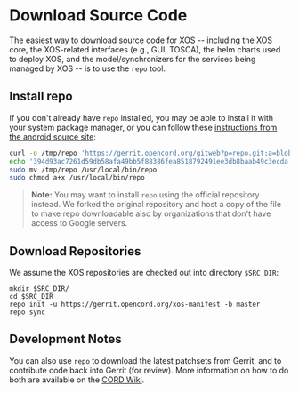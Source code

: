 # Download Source Code

The easiest way to download source code for XOS -- including the
XOS core, the XOS-related interfaces (e.g., GUI, TOSCA), the helm
charts used to deploy XOS, and the model/synchronizers
for the services being managed by XOS -- is to use the `repo` tool.

## Install repo

If you don't already have `repo` installed, you may be able to install
it with your system package manager, or you can follow these
[instructions from the android source site](https://source.android.com/source/downloading#installing-repo):

```sh
curl -o /tmp/repo 'https://gerrit.opencord.org/gitweb?p=repo.git;a=blob_plain;f=repo;hb=refs/heads/stable'
echo '394d93ac7261d59db58afa49bb5f88386fea8518792491ee3db8baab49c3ecda  /tmp/repo' | sha256sum -c -
sudo mv /tmp/repo /usr/local/bin/repo
sudo chmod a+x /usr/local/bin/repo
```

> **Note:** You may want to install `repo` using the official
> repository instead. We forked the original repository and host a copy of the
> file to make repo downloadable also by organizations that don't have access
> to Google servers.

## Download Repositories

We assume the XOS repositories are checked out into directory `$SRC_DIR`:

```shell
mkdir $SRC_DIR/
cd $SRC_DIR
repo init -u https://gerrit.opencord.org/xos-manifest -b master
repo sync
```

## Development Notes

You can also use `repo` to download the latest patchsets from Gerrit, and
to contribute code back into Gerrit (for review). More information on how
to do both are available on the [CORD Wiki](https://wiki.opencord.org/display/CORD/Working+with+Gerrit).
